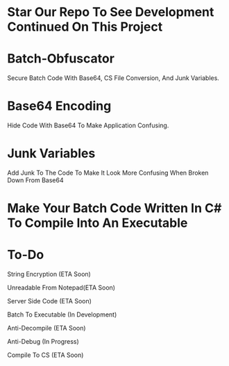 # Star Our Repo To See Development Continued On This Project
# Batch-Obfuscator
Secure Batch Code With Base64, CS File Conversion, And Junk Variables. 

# Base64 Encoding
Hide Code With Base64 To Make Application Confusing.

# Junk Variables
Add Junk To The Code To Make It Look More Confusing When Broken Down From Base64

# Make Your Batch Code Written In C# To Compile Into An Executable 

# To-Do
<p>String Encryption (ETA Soon)</p>
<p>Unreadable From Notepad(ETA Soon)</p>
<p>Server Side Code (ETA Soon)</p>
<p>Batch To Executable (In Development)</p>
<p>Anti-Decompile (ETA Soon)</p>
<p>Anti-Debug (In Progress)</p>
<p>Compile To CS (ETA Soon)</p>
